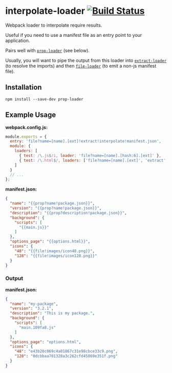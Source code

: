 # interpolate-loader [![Build Status](https://travis-ci.org/erikdesjardins/interpolate-loader.svg?branch=master)](https://travis-ci.org/erikdesjardins/interpolate-loader)

Webpack loader to interpolate require results.

Useful if you need to use a manifest file as an entry point to your application.

Pairs well with [`prop-loader`](https://github.com/erikdesjardins/prop-loader) (see below).

Usually, you will want to pipe the output from this loader into [`extract-loader`](https://github.com/peerigon/extract-loader) (to resolve the imports) and then [`file-loader`](https://github.com/webpack/file-loader) (to emit a non-js manifest file).

## Installation

`npm install --save-dev prop-loader`

## Example Usage

**webpack.config.js:**

```js
module.exports = {
  entry: 'file?name=[name].[ext]!extract!interpolate!manifest.json',
  module: {
    loaders: [
      { test: /\.js$/i, loader: 'file?name=[name].[hash:6].[ext]' },
      { test: /\.html$/, loaders: ['file?name=[name].[ext]', 'extract', 'html'] }
    ]
  }
  // ...
};
```

**manifest.json:**

```json
{
  "name": "{{prop?name!package.json}}",
  "version": "{{prop?name!package.json}}",
  "description": "{{prop?description!package.json}}",
  "background": {
    "scripts": [
      "{{main.js}}"
    ]
  },
  "options_page": "{{options.html}}",
  "icons": {
    "48": "{{file!images/icon48.png}}",
    "128": "{{file!images/icon128.png}}"
  }
}
```

### Output

**manifest.json:**
```json
{
  "name": "my-package",
  "version": "3.2.1",
  "description": "This is my package.",
  "background": {
    "scripts": [
      "main.109fa8.js"
    ]
  },
  "options_page": "options.html",
  "icons": {
    "48": "e43b20c069c4a01867c31e98cbce33c9.png",
    "128": "0dcbbaa701328a3c262cfd45869e351f.png"
  }
}
```
